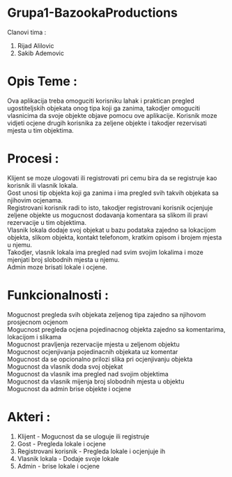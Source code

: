 # Grupa1-BazookaProductions
Clanovi tima :

1. Rijad Alilovic
2. Sakib Ademovic

# Opis Teme :

Ova aplikacija treba omoguciti korisniku lahak i praktican pregled ugostiteljskih objekata onog tipa koji ga zanima, takodjer 
omoguciti vlasnicima da svoje objekte objave pomocu ove aplikacije. Korisnik moze vidjeti ocjene drugih korisnika za zeljene objekte i takodjer rezervisati mjesta u tim objektima.  

# Procesi :

Klijent se moze ulogovati ili registrovati pri cemu bira da se registruje kao korisnik ili vlasnik lokala.  
Gost unosi tip objekta koji ga zanima i ima pregled svih takvih objekata sa njihovim ocjenama.  
Registrovani korisnik radi to isto, takodjer registrovani korisnik ocjenjuje zeljene objekte us mogucnost dodavanja komentara sa slikom ili pravi rezervacije u tim objektima.  
Vlasnik lokala dodaje svoj objekat u bazu podataka zajedno sa lokacijom objekta, slikom objekta, kontakt telefonom, kratkim opisom i brojem mjesta u njemu.  
Takodjer, vlasnik lokala ima pregled nad svim svojim lokalima i moze mjenjati broj slobodnih mjesta u njemu.  
Admin moze brisati lokale i ocjene.  

# Funkcionalnosti :

Mogucnost pregleda svih objekata zeljenog tipa zajedno sa njihovom prosjecnom ocjenom  
Mogucnost pregleda ocjena pojedinacnog objekta zajedno sa komentarima, lokacijom i slikama  
Mogucnost pravljenja rezervacije mjesta u zeljenom objektu  
Mogucnost ocjenjivanja pojedinacnih objekata uz komentar  
Mogucnost da se opcionalno prilozi slika pri ocjenjivanju objekta  
Mogucnost da vlasnik doda svoj objekat  
Mogucnost da vlasnik ima pregled nad svojim objektima  
Mogucnost da vlasnik mijenja broj slobodnih mjesta u objektu  
Mogucnost da admin brise objekte i ocjene  

# Akteri :

1. Klijent - Mogucnost da se uloguje ili registruje
2. Gost - Pregleda lokale i ocjene
3. Registrovani korisnik - Pregleda lokale i ocjenjuje ih
4. Vlasnik lokala - Dodaje svoje lokale
5. Admin - brise lokale i ocjene
